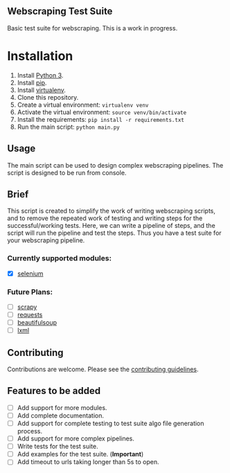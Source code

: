 ## Webscraping Test Suite

Basic test suite for webscraping. This is a work in progress.

# Installation

1. Install [Python 3](https://www.python.org/downloads/).
2. Install [pip](https://pip.pypa.io/en/stable/installing/).
3. Install [virtualenv](https://virtualenv.pypa.io/en/stable/installation/).
4. Clone this repository.
5. Create a virtual environment: `virtualenv venv`
6. Activate the virtual environment: `source venv/bin/activate`
7. Install the requirements: `pip install -r requirements.txt`
8. Run the main script: `python main.py`

## Usage

The main script can be used to design complex webscraping pipelines.  The script is designed to be run from console.

## Brief

This script is created to simplify the work of writing webscraping scripts, 
and to remove the repeated work of testing and writing steps for the successful/working tests.
Here, we can write a pipeline of steps, and the script will run the pipeline and test the steps.
Thus you have a test suite for your webscraping pipeline.

### Currently supported modules:

- [x] [selenium](https://selenium-python.readthedocs.io/)

### Future Plans:

- [ ] [scrapy](https://scrapy.org/)
- [ ] [requests](https://requests.readthedocs.io/en/master/)
- [ ] [beautifulsoup](https://www.crummy.com/software/BeautifulSoup/bs4/doc/)
- [ ] [lxml](https://lxml.de/)

## Contributing

Contributions are welcome.  Please see the [contributing guidelines](CONTRIBUTING.md).


## Features to be added

- [ ] Add support for more modules.
- [ ] Add complete documentation.
- [ ] Add support for complete testing to test suite algo file generation process.
- [ ] Add support for more complex pipelines.
- [ ] Write tests for the test suite.
- [ ] Add examples for the test suite. (**Important**)
- [ ] Add timeout to urls taking longer than 5s to open.
